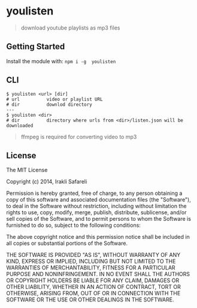 # youlisten

> download youtube playlists as mp3 files

## Getting Started
Install the module with: `npm i -g  youlisten`

## CLI
```
$ youlisten <url> [dir]
# url          video or playlist URL
# dir          downlod directory
---
$ youlisten <dir>
# dir          directory where urls from <dir>/listen.json will be downloaded

```

> ffmpeg is required for converting video to mp3


## License 

The MIT License

Copyright (c) 2014, Irakli Safareli

Permission is hereby granted, free of charge, to any person
obtaining a copy of this software and associated documentation
files (the "Software"), to deal in the Software without
restriction, including without limitation the rights to use,
copy, modify, merge, publish, distribute, sublicense, and/or sell
copies of the Software, and to permit persons to whom the
Software is furnished to do so, subject to the following
conditions:

The above copyright notice and this permission notice shall be
included in all copies or substantial portions of the Software.

THE SOFTWARE IS PROVIDED "AS IS", WITHOUT WARRANTY OF ANY KIND,
EXPRESS OR IMPLIED, INCLUDING BUT NOT LIMITED TO THE WARRANTIES
OF MERCHANTABILITY, FITNESS FOR A PARTICULAR PURPOSE AND
NONINFRINGEMENT. IN NO EVENT SHALL THE AUTHORS OR COPYRIGHT
HOLDERS BE LIABLE FOR ANY CLAIM, DAMAGES OR OTHER LIABILITY,
WHETHER IN AN ACTION OF CONTRACT, TORT OR OTHERWISE, ARISING
FROM, OUT OF OR IN CONNECTION WITH THE SOFTWARE OR THE USE OR
OTHER DEALINGS IN THE SOFTWARE.

